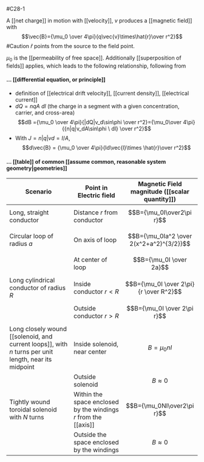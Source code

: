 #C28-1

A [[net charge]] in motion with [[velocity]], $v$ produces a [[magnetic field]] with $$\vec{B}={\mu_0 \over 4\pi}{q\vec{v}\times\hat{r}\over r^2}$$
#Caution $\hat{r}$ points from the source to the field point.

$\mu_0$ is the [[permeability of free space]]. Additionally [[superposition of fields]] applies, which leads to the following relationship, following from 

#### ... [[differential equation, or principle]]
- definition of [[electrical drift velocity]], [[current density]], [[electrical current]]
- $dQ = nqA \ dl$ (the charge in a segment with a given concentration, carrier, and cross-area)
$$dB ={\mu_0 \over 4\pi}{|dQ|v_d\sin\phi \over r^2}={\mu_0\over 4\pi}{{n|q|v_dA\sin\phi \ dl} \over r^2}$$
- With $J=n|q|vd=I/A$,
$$d\vec{B} = {\mu_0 \over 4\pi}{Id\vec{l}\times \hat{r}\over r^2}$$

#### ... [[table]] of common [[assume common, reasonable system geometry|geometries]]
|Scenario|Point in Electric field|Magnetic Field magnitude ([[scalar quantity]])|
|-|-|-|
|Long, straight conductor|Distance $r$ from conductor|$$B={\mu_0I\over2\pi r}$$|
|Circular loop of radius $a$|On axis of loop|$$B={\mu_0Ia^2 \over 2(x^2+a^2)^{3/2}}$$
||At center of loop|$$B={\mu_0I \over 2a}$$|
|Long cylindrical conductor of radius $R$|Inside conductor $r<R$|$$B={\mu_0I \over 2\pi}{r \over R^2}$$|
||Outside conductor $r>R$|$$B={\mu_0I \over 2\pi r}$$|
|Long closely wound [[solenoid, and current loops]], with $n$ turns per unit length, near its midpoint|Inside solenoid, near center|$$B=\mu_0 nI$$|
||Outside solenoid|$$B\approx 0$$|
|Tightly wound toroidal solenoid with $N$ turns|Within the space enclosed by the windings $r$ from the [[axis]]|$$B={\mu_0NI\over2\pi r}$$|
||Outside the space enclosed by the windings|$$B\approx 0$$|
